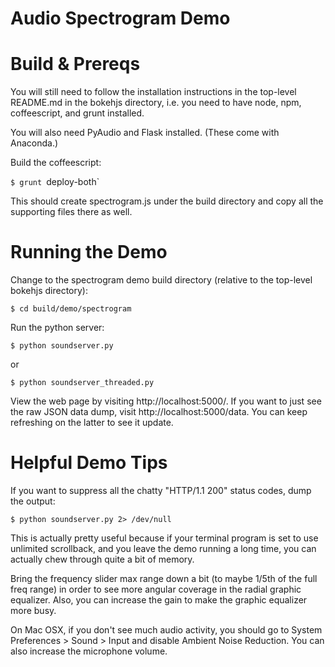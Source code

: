 Audio Spectrogram Demo
======================

Build & Prereqs
===============

You will still need to follow the installation instructions in the top-level README.md in the bokehjs directory, i.e. you need to have node, npm, coffeescript, and grunt installed.

You will also need PyAudio and Flask installed.  (These come with Anaconda.)

Build the coffeescript:

`$ grunt `deploy-both`

This should create spectrogram.js under the build directory and copy all the supporting files there as well.

Running the Demo
================

Change to the spectrogram demo build directory (relative to the top-level bokehjs directory):

`$ cd build/demo/spectrogram`

Run the python server:

`$ python soundserver.py`

or

`$ python soundserver_threaded.py`

View the web page by visiting http://localhost:5000/. If you want to just see the raw JSON data dump, visit http://localhost:5000/data.  You can keep refreshing on the latter to see it update.

Helpful Demo Tips
=================

If you want to suppress all the chatty "HTTP/1.1 200" status codes, dump the output:

`$ python soundserver.py 2> /dev/null`

This is actually pretty useful because if your terminal program is set to use unlimited scrollback, and you leave the demo running a long time, you can actually chew through quite a bit of memory.

Bring the frequency slider max range down a bit (to maybe 1/5th of the full freq range) in order to see more angular coverage in the radial graphic equalizer.  Also, you can increase the gain to make the graphic equalizer more busy.

On Mac OSX, if you don't see much audio activity, you should go to System Preferences > Sound > Input and disable Ambient Noise Reduction.  You can also increase the microphone volume.

